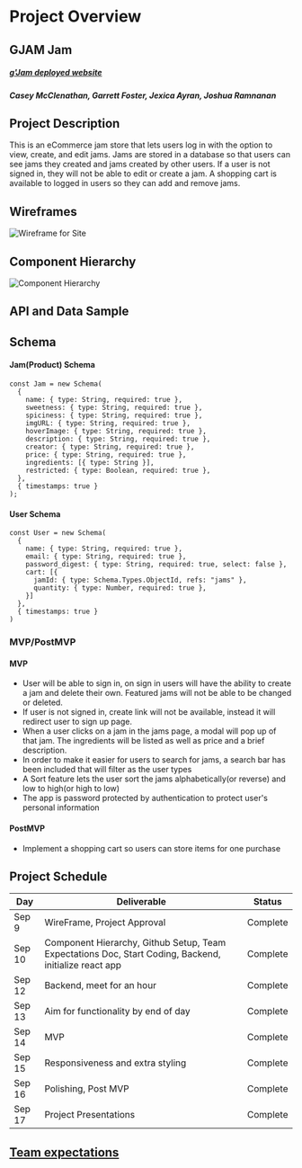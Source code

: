 # Project Overview

## GJAM Jam

##### [g'Jam deployed website](gjam-app.netlify.app)
##### Casey McClenathan, Garrett Foster, Jexica Ayran, Joshua Ramnanan

## Project Description

This is an eCommerce jam store that lets users log in with the option to view, create, and edit jams. Jams are stored in a database so that users can see jams they created and jams created by other users. If a user is not signed in, they will not be able to edit or create a jam. A shopping cart is available to logged in users so they can add and remove jams.

## Wireframes

![Wireframe for Site](https://res.cloudinary.com/dyfvqwppd/image/upload/v1631298603/p3/gjam-whimsical_rrzxlc.png)

## Component Hierarchy

![Component Hierarchy](https://res.cloudinary.com/dyfvqwppd/image/upload/v1631298578/p3/gjam-component-hierarchy_zkiwcv.png)

## API and Data Sample

## Schema

#### Jam(Product) Schema

```
const Jam = new Schema(
  {
    name: { type: String, required: true },
    sweetness: { type: String, required: true },
    spiciness: { type: String, required: true },
    imgURL: { type: String, required: true },
    hoverImage: { type: String, required: true },
    description: { type: String, required: true },
    creator: { type: String, required: true },
    price: { type: String, required: true },
    ingredients: [{ type: String }],
    restricted: { type: Boolean, required: true },
  },
  { timestamps: true }
);
```

#### User Schema

```
const User = new Schema(
  {
    name: { type: String, required: true },
    email: { type: String, required: true },
    password_digest: { type: String, required: true, select: false },
    cart: [{
      jamId: { type: Schema.Types.ObjectId, refs: "jams" },
      quantity: { type: Number, required: true },
    }]
  },
  { timestamps: true }
)
```

### MVP/PostMVP

#### MVP

- User will be able to sign in, on sign in users will have the ability to create a jam and delete their own. Featured jams will not be able to be changed or deleted.
- If user is not signed in, create link will not be available, instead it will redirect user to sign up page.
- When a user clicks on a jam in the jams page, a modal will pop up of that jam. The ingredients will be listed as well as price and a brief description.
- In order to make it easier for users to search for jams, a search bar has been included that will filter as the user types
- A Sort feature lets the user sort the jams alphabetically(or reverse) and low to high(or high to low)
- The app is password protected by authentication to protect user's personal information

#### PostMVP

- Implement a shopping cart so users can store items for one purchase

## Project Schedule

| Day    | Deliverable                                                                                           | Status   |
| ------ | ----------------------------------------------------------------------------------------------------- | -------- |
| Sep 9  | WireFrame, Project Approval                                                                           | Complete |
| Sep 10 | Component Hierarchy, Github Setup, Team Expectations Doc, Start Coding, Backend, initialize react app | Complete |
| Sep 12 | Backend, meet for an hour                                                                             | Complete |
| Sep 13 | Aim for functionality by end of day                                                                   | Complete |
| Sep 14 | MVP                                                                                                   | Complete |
| Sep 15 | Responsiveness and extra styling                                                                      | Complete |
| Sep 16 | Polishing, Post MVP                                                                                   | Complete |
| Sep 17 | Project Presentations                                                                                 | Complete |

## [Team expectations](https://docs.google.com/document/d/14oVUIscUusLaHkfb1EMABAU5zR2UN-phRX395Y1lUj8/edit?usp=sharing)
